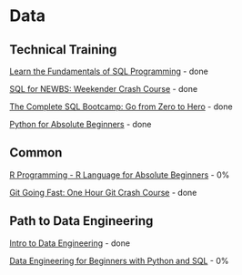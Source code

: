 
# Data 

## Technical Training
 [Learn the Fundamentals of SQL Programming](readme_files/Technical_Training/fundamentals_of_sql.md) - done

 [SQL for NEWBS: Weekender Crash Course](readme_files/Technical_Training/SQL_for_NEWBS.md) - done  

 [The Complete SQL Bootcamp: Go from Zero to Hero](readme_files/Technical_Training/The_Complete_SQL_Bootcamp_2022_Go_from_Zero_to_Hero.md) - done

 [Python for Absolute Beginners](readme_files/Technical_Training/Python_for_Absolute_Beginners.md) - done

 ## Common
[R Programming - R Language for Absolute Beginners](readme_files/Common/R_Language_for_Absolute_Beginners.md) - 0%

[Git Going Fast: One Hour Git Crash Course](readme_files/Common/Git_Going_Fast.md) - done

## Path to Data Engineering
[Intro to Data Engineering](readme_files/Data_Engineering/Intro_to_Data_Engineering.md) - done

[Data Engineering for Beginners with Python and SQL](/readme_files/Data_Engineering/Data_Engineering_for_Beginners_with_Python_and_SQL.md) - 0%


